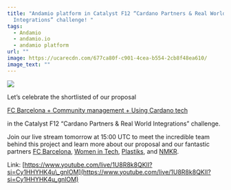 ```yaml
---
title: "Andamio platform in Catalyst F12 “Cardano Partners & Real World
  Integrations” challenge! "
tags:
  - Andamio
  - andamio.io
  - andamio platform
url: ""
image: https://ucarecdn.com/677ca80f-c901-4cea-b554-2cb8f48ea610/
image_text: ""
---
```


  
![](https://ucarecdn.com/5df73ed3-8591-4ca3-a9f6-47d8421017ed/)

Let’s celebrate the shortlisted of our proposal

[FC Barcelona + Community management + Using Cardano tech](https://cardano.ideascale.com/c/idea/125751)

in the Catalyst F12 “Cardano Partners & Real World Integrations” challenge.

Join our live stream tomorrow at 15:00 UTC to meet the incredible team behind this project and learn more about our proposal and our fantastic partners [FC Barcelona](https://x.com/FCBarcelona), [Women in Tech](https://x.com/WomenInTechOrg), [Plastiks](https://x.com/Plastiks_io), and [NMKR](https://x.com/nmkr_io).

Link: [https://www.youtube.com/live/1U8R8k8QKlI?si=Cy1HHYHK4u\_gnlOM](https://www.youtube.com/live/1U8R8k8QKlI?si=Cy1HHYHK4u_gnlOM)
